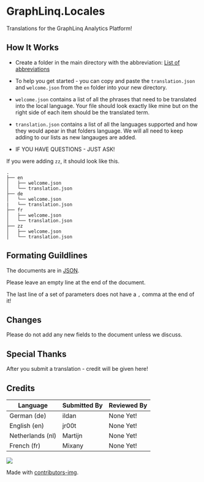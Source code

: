 # GraphLinq.Locales

Translations for the GraphLinq Analytics Platform!

## How It Works

- Create a folder in the main directory with the abbreviation: [List of abbreviations](https://github.com/ladjs/i18n-locales)

- To help you get started - you can copy and paste the `translation.json` and `welcome.json` from the `en` folder into your new directory.

- `welcome.json` contains a list of all the phrases that need to be translated into the local language. Your file should look exactly like mine but on the right side of each item should be the translated term.

- `translation.json` contains a list of all the languages supported and how they would apear in that folders language. We will all need to keep adding to our lists as new langauges are added.

- IF YOU HAVE QUESTIONS - JUST ASK!

If you were adding `zz`, it should look like this.

```text
.
├── en
│   ├── welcome.json
│   └── translation.json
├── de
│   └── welcome.json
|   └── translation.json
├── fr
│   ├── welcome.json
│   └── translation.json
├── zz
│   ├── welcome.json
│   └── translation.json
```

## Formating Guildlines

The documents are in [JSON](https://en.wikipedia.org/wiki/JSON).

Please leave an empty line at the end of the document.

The last line of a set of parameters does not have a `,` comma at the end of it!

## Changes

Please do not add any new fields to the document unless we discuss.

## Special Thanks

After you submit a translation - credit will be given here!

## Credits

Language         | Submitted By | Reviewed By
-----------------|--------------|------------
German (de)      | ildan        | None Yet!
English (en)     | jr00t        | None Yet!
Netherlands (nl) | Martijn      | None Yet!
French (fr)      | Mixany       | None Yet!

<a href="https://github.com/jrbgit/GraphLinq.Locales/graphs/contributors">
  <img src="https://contrib.rocks/image?repo=jrbgit/GraphLinq.Locales" />
</a>

Made with [contributors-img](https://contrib.rocks).
